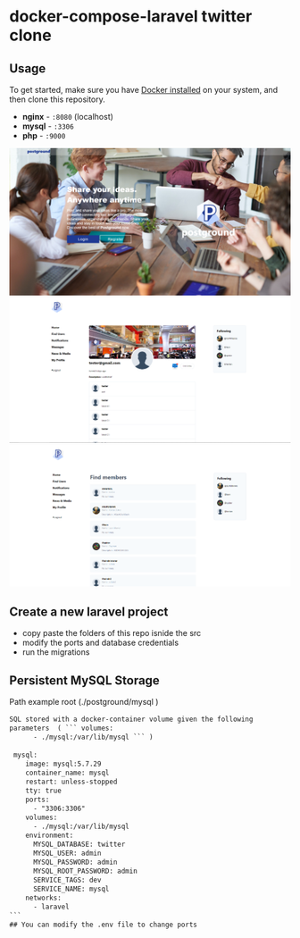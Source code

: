 # docker-compose-laravel twitter clone
## Usage

To get started, make sure you have [Docker installed](https://docs.docker.com/docker-for-mac/install/) on your system, and then clone this repository.


- **nginx** - `:8080` (localhost)
- **mysql** - `:3306`
- **php** - `:9000`

<img src="post1.PNG">
<img src="post2.PNG">
<img src="post3.PNG">

## Create a new laravel project
- copy paste the folders of this repo isnide the src
- modify the ports and database credentials
- run the migrations

## Persistent MySQL Storage
Path example root (./postground/mysql )
````
SQL stored with a docker-container volume given the following parameters  ( ``` volumes:
      - ./mysql:/var/lib/mysql ``` )

 mysql:
    image: mysql:5.7.29
    container_name: mysql
    restart: unless-stopped
    tty: true
    ports:
      - "3306:3306"
    volumes:
      - ./mysql:/var/lib/mysql
    environment:
      MYSQL_DATABASE: twitter
      MYSQL_USER: admin
      MYSQL_PASSWORD: admin
      MYSQL_ROOT_PASSWORD: admin
      SERVICE_TAGS: dev
      SERVICE_NAME: mysql
    networks:
      - laravel
```
## You can modify the .env file to change ports


